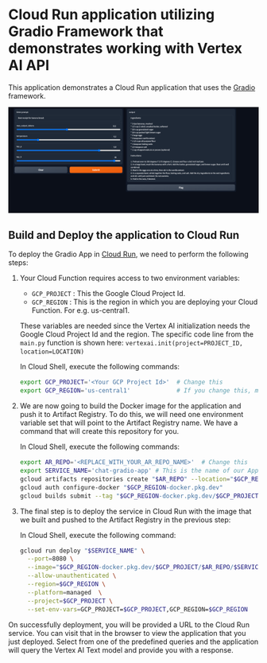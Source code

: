 # Cloud Run application utilizing Gradio Framework that demonstrates working with Vertex AI API
This application demonstrates a Cloud Run application that uses the [Gradio](https://www.gradio.app/) framework. 

![Gradio Chat App Screen](../images/gradio-app-screen.png "Gradio Chat App")


## Build and Deploy the application to Cloud Run

To deploy the Gradio App in [Cloud Run](https://cloud.google.com/run/docs/quickstarts/deploy-container), we need to perform the following steps: 

1. Your Cloud Function requires access to two environment variables:

   - `GCP_PROJECT` : This the Google Cloud Project Id.
   - `GCP_REGION` : This is the region in which you are deploying your Cloud Function. For e.g. us-central1.
  
    These variables are needed since the Vertex AI initialization needs the Google Cloud Project Id and the region. The specific code line from the `main.py`
    function is shown here:
    `vertexai.init(project=PROJECT_ID, location=LOCATION)`

    In Cloud Shell, execute the following commands:
    ```bash
    export GCP_PROJECT='<Your GCP Project Id>'  # Change this
    export GCP_REGION='us-central1'             # If you change this, make sure region is supported by Model Garden. When in doubt, keep this.
    ```
3. We are now going to build the Docker image for the application and push it to Artifact Registry. To do this, we will need one environment variable set that will point to the Artifact Registry name. We have a command that will create this repository for you.

   In Cloud Shell, execute the following commands:
   ```bash
   export AR_REPO='<REPLACE_WITH_YOUR_AR_REPO_NAME>'  # Change this
   export SERVICE_NAME='chat-gradio-app' # This is the name of our Application and Cloud Run service. Change it if you'd like. 
   gcloud artifacts repositories create "$AR_REPO" --location="$GCP_REGION" --repository-format=Docker
   gcloud auth configure-docker "$GCP_REGION-docker.pkg.dev"
   gcloud builds submit --tag "$GCP_REGION-docker.pkg.dev/$GCP_PROJECT/$AR_REPO/$SERVICE_NAME"
   ```
 4. The final step is to deploy the service in Cloud Run with the image that we built and pushed to the Artifact Registry in the previous step:

    In Cloud Shell, execute the following command:
    ```bash
    gcloud run deploy "$SERVICE_NAME" \
      --port=8080 \
      --image="$GCP_REGION-docker.pkg.dev/$GCP_PROJECT/$AR_REPO/$SERVICE_NAME" \
      --allow-unauthenticated \
      --region=$GCP_REGION \
      --platform=managed  \
      --project=$GCP_PROJECT \
      --set-env-vars=GCP_PROJECT=$GCP_PROJECT,GCP_REGION=$GCP_REGION
    ```
On successfully deployment, you will be provided a URL to the Cloud Run service. You can visit that in the browser to view the application that you just deployed. Select from one of the predefined queries and the application will query the Vertex AI Text model and provide you with a response. 

